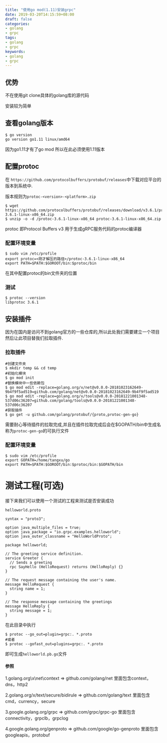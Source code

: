 ```yaml
---
title: "使用go mod(1.11)安装grpc"
date: 2019-03-20T14:15:59+08:00
draft: false
categories:
- golang
- grpc
tags:
- golang
- grpc
keywords:
- golang
- grpc
---
```


## 优势

不在使用git clone具体的golang库的源代码

安装较为简单

## 查看golang版本

```shell
$ go version
go version go1.11 linux/amd64
```

因为go1.11才有了go mod 所以在此必须使用1.11版本

## 配置protoc

在 `https://github.com/protocolbuffers/protobuf/releases`中下载对应平台的版本到系统中.

版本规则为`protoc-<version>-<platform>.zip`

```shell
$ wget https://github.com/protocolbuffers/protobuf/releases/download/v3.6.1/protoc-3.6.1-linux-x86_64.zip
$ unzip -o -d /protoc-3.6.1-linux-x86_64 protoc-3.6.1-linux-x86_64.zip
```

protoc 即Protocol Buffers v3 用于生成gRPC服务代码的protoc编译器

### 配置环境变量

```shell
$ sudo vim /etc/profile
export protoc=<刚才解压的路径>/protoc-3.6.1-linux-x86_64
export PATH=$PATH:$GOROOT/bin:$protoc/bin
```

在其中配置protoc的bin文件夹的位置

### 测试

```shell
$ protoc --version
libprotoc 3.6.1
```

## 安装插件

因为在国内是访问不到golang官方的一些仓库的,所以此处我们需要建立一个项目 然后让此项目替我们拉取插件.

### 拉取插件

```shell
#创建文件夹
$ mkdir temp && cd temp
#初始化模块
$ go mod init
#替换模块中一些依赖包
$ go mod edit -replace=golang.org/x/net@v0.0.0-20181023162649-9b4f9f5ad519=github.com/golang/net@v0.0.0-20181023162649-9b4f9f5ad519
$ go mod edit -replace=golang.org/x/tools@v0.0.0-20181221001348-537d06c36207=github.com/golang/tools@v0.0.0-20181221001348-537d06c36207
#获取插件
$ go get -u github.com/golang/protobuf/{proto,protoc-gen-go}
```

需要耐心等待插件的拉取完成,并且在插件拉取完成后会在$GOPATH/bin中生成名称为`protoc-gen-go`的可执行文件

### 配置环境变量

```shell
$ sudo vim /etc/profile
export GOPATH=/home/tangxu/go
export PATH=$PATH:$GOROOT/bin:$protoc/bin:$GOPATH/bin
```

# 测试工程(可选)

接下来我们可以使用一个测试的工程来测试是否安装成功

`helloworld.proto`

```shell
syntax = "proto3";

option java_multiple_files = true;
option java_package = "io.grpc.examples.helloworld";
option java_outer_classname = "HelloWorldProto";

package helloworld;

// The greeting service definition.
service Greeter {
  // Sends a greeting
  rpc SayHello (HelloRequest) returns (HelloReply) {}
}

// The request message containing the user's name.
message HelloRequest {
  string name = 1;
}

// The response message containing the greetings
message HelloReply {
  string message = 1;
}
```

在此目录中执行

```shell
$ protoc --go_out=plugin=grpc:. *.proto
#或者
$ protoc --gofast_out=plugins=grpc:. *.proto
```

即可生成`helloworld.pb.go`文件

#### 参照
1.golang.org\x\net\context => github.com/golang/net 里面包含context，dns，http2

2.golang.org/x/text/secure/bidirule => github.com/golang/text 里面包含cmd，currency，secure

3.google.golang.org/grpc => github.com/grpc/grpc-go 里面包含connectivity，grpclb，grpclog

4.google.golang.org/genproto => github.com/google/go-genproto 里面包含googleapis，protobuf
